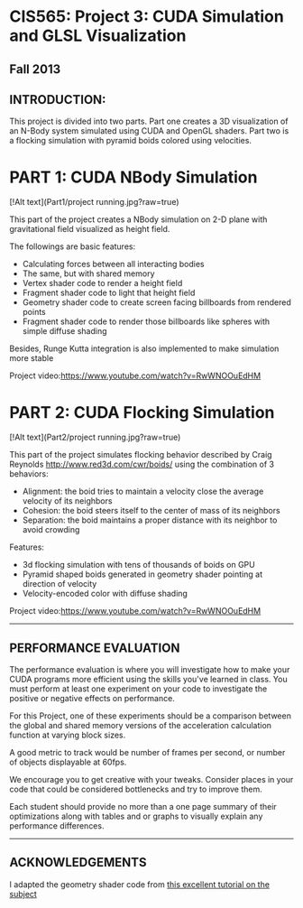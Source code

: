 CIS565: Project 3: CUDA Simulation and GLSL Visualization
===
Fall 2013
---
INTRODUCTION:
---

This project is divided into two parts. Part one creates a 3D visualization of an N-Body system 
simulated using CUDA and OpenGL shaders. Part two is a flocking simulation with pyramid boids colored using velocities.

PART 1: CUDA NBody Simulation
===
[!Alt text](Part1/project running.jpg?raw=true)

This part of the project creates a NBody simulation on 2-D plane with gravitational field visualized as height field.

The followings are basic features:

 *  Calculating forces between all interacting bodies
 *  The same, but with shared memory
 *  Vertex shader code to render a height field
 *  Fragment shader code to light that height field
 *  Geometry shader code to create screen facing billboards from rendered points
 *  Fragment shader code to render those billboards like spheres with simple diffuse shading

Besides, Runge Kutta integration is also implemented to make simulation more stable

Project video:https://www.youtube.com/watch?v=RwWNOOuEdHM


PART 2: CUDA Flocking Simulation
===
[!Alt text](Part2/project running.jpg?raw=true)

This part of the project simulates flocking behavior described by Craig Reynolds http://www.red3d.com/cwr/boids/ using the combination of 3 behaviors:

* Alignment: the boid tries to maintain a velocity close the average velocity of its neighbors
* Cohesion: the boid steers itself to the center of mass of its neighbors
* Separation: the boid maintains a proper distance with its neighbor to avoid crowding

Features:

* 3d flocking simulation with tens of thousands of boids on GPU
* Pyramid shaped boids generated in geometry shader pointing at direction of velocity
* Velocity-encoded color with diffuse shading

Project video:https://www.youtube.com/watch?v=RwWNOOuEdHM



---
PERFORMANCE EVALUATION
---
The performance evaluation is where you will investigate how to make your CUDA
programs more efficient using the skills you've learned in class. You must
perform at least one experiment on your code to investigate the positive or
negative effects on performance. 

For this Project, one of these experiments should be a comparison between the 
global and shared memory versions of the acceleration calculation function at
varying block sizes.

A good metric to track would be number of frames per second, 
or number of objects displayable at 60fps.

We encourage you to get creative with your tweaks. Consider places in your code
that could be considered bottlenecks and try to improve them. 

Each student should provide no more than a one page summary of their
optimizations along with tables and or graphs to visually explain any
performance differences.

---
ACKNOWLEDGEMENTS
---
I adapted the geometry shader code from [this excellent tutorial on the subject](http://ogldev.atspace.co.uk/www/tutorial27/tutorial27.html)
